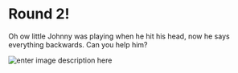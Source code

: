 # Round 2!

Oh ow little Johnny was playing when he hit his head, now he says everything backwards. Can you help him?

![enter image description here](https://media.tenor.com/6PpdsejkWnwAAAAM/hit-head-on-oops.gif)